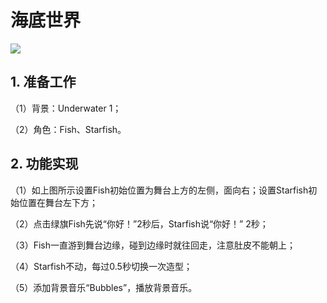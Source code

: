 # 海底世界

![](https://img-blog.csdnimg.cn/20210821165302194.png)

## 1. 准备工作

（1）背景：Underwater 1；

（2）角色：Fish、Starfish。


## 2. 功能实现

（1）如上图所示设置Fish初始位置为舞台上方的左侧，面向右；设置Starfish初始位置在舞台左下方；

（2）点击绿旗Fish先说“你好！”2秒后，Starfish说“你好！” 2秒；

（3）Fish一直游到舞台边缘，碰到边缘时就往回走，注意肚皮不能朝上；

（4）Starfish不动，每过0.5秒切换一次造型；

（5）添加背景音乐“Bubbles”，播放背景音乐。
